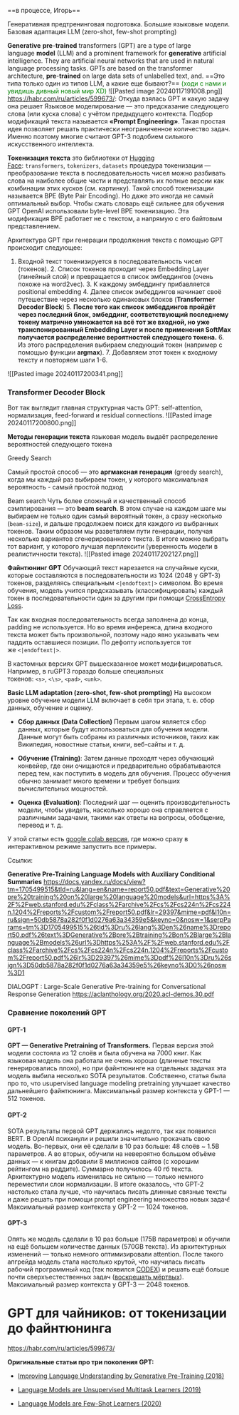 ==в процессе, Игорь==

Генеративная предтренинговая подготовка. Большие языковые модели. Базовая адаптация LLM (zero-shot, few-shot prompting)



**Generative** **pre**-**trained** transformers (GPT) are a type of large language **model** (LLM) and a prominent framework for **generative** artificial intelligence. They are artificial neural networks that are used in natural language processing tasks. GPTs are based on the transformer architecture, **pre**-**trained** on large data sets of unlabelled text, and.
==Это типа только один из типов LLM, а какие еще бывают?== <font color="green">(ходи с нами и увидишь дивный новый мир XD)</font>
![[Pasted image 20240117191008.png]]
https://habr.com/ru/articles/599673/:
Откуда взялась GPT и какую задачу она решает
Языковое моделирование — это предсказание следующего слова (или куска слова) с учётом предыдущего контекста.
Подбор модификаций текста называется **«Prompt Engineering»**. Такая простая идея позволяет решать практически неограниченное количество задач. Именно поэтому многие считают GPT-3 подобием сильного искусственного интеллекта.

**Токенизация текста**
это библиотеки от [Hugging Face](https://huggingface.co/): `transformers`, `tokenizers`, `datasets`
процедура токенизации — преобразование текста в последовательность чисел
можно разбивать слова на наиболее общие части и представлять их полные версии как комбинации этих кусков (см. картинку). Такой способ токенизации называется BPE (Byte Pair Encoding). Но даже это иногда не самый оптимальный выбор. Чтобы сжать словарь ещё сильнее для обучения GPT OpenAI использовали byte-level BPE токенизацию. Эта модификация BPE работает не с текстом, а напрямую с его байтовым представлением.

Архитектура GPT
при генерации продолжения текста с помощью GPT происходит следующее:
1. Входной текст токенизируется в последовательность чисел (токенов).
    2. Список токенов проходит через Embedding Layer (линейный слой) и превращается в список эмбеддингов (очень похоже на word2vec).
    3. К каждому эмбеддингу прибавляется positional embedding
    4. Далее список эмбеддингов начинает своё путешествие через несколько одинаковых блоков (**Transformer Decoder Block**)
    5. **После того как список эмбеддингов пройдёт через последний блок, эмбеддинг, соответствующий последнему токену матрично умножается на всё тот же входной, но уже транспонированный Embedding Layer и после применения SoftMax получается распределение вероятностей следующего токена.**
    6. Из этого распределения выбираем следующий токен (например с помощью функции **argmax**).
    7. Добавляем этот токен к входному тексту и повторяем шаги 1-6.

![[Pasted image 20240117200341.png]]


### Transformer Decoder Block
Вот так выглядит главная структурная часть GPT: self-attention, нормализация, feed-forward и residual connections.
![[Pasted image 20240117200800.png]]

**Методы генерации текста**
языковая модель выдаёт распределение вероятностей следующего токена

Greedy Search

Самый простой способ — это **аргмаксная генерация** (greedy search), когда мы каждый раз выбираем токен, у которого максимальная вероятность - самый простой подход

Beam search
Чуть более сложный и качественный способ сэмплирования — это **beam search**. В этом случае на каждом шаге мы выбираем не только один самый вероятный токен, а сразу несколько (`beam-size`), и дальше продолжаем поиск для каждого из выбранных токенов. Таким образом мы разветвляем пути генерации, получая несколько вариантов сгенерированного текста. В итоге можно выбрать тот вариант, у которого лучшая перплексити (уверенность модели в реалистичности текста).
![[Pasted image 20240117202127.png]]





 **Файнтюнинг GPT**
Обучающий текст нарезается на случайные куски, которые составляются в последовательности из 1024 (2048 у GPT-3) токенов, разделяясь специальным `<|endoftext|>` символом. Во время обучения, модель учится предсказывать (классифицировать) каждый токен в последовательности один за другим при помощи [CrossEntropy Loss](https://towardsdatascience.com/cross-entropy-loss-function-f38c4ec8643e).

Так как входная последовательность всегда заполнена до конца, padding не используется. Но во время инференса, длина входного текста может быть произвольной, поэтому надо явно указывать чем паддить оставшиеся позиции. По дефолту используется тот же `<|endoftext|>`. 

В кастомных версиях GPT вышесказанное может модифицироваться. Например, в ruGPT3 гораздо больше специальных токенов: `<s>`, `<\s>`, `<pad>`, `<unk>`.



**Basic LLM adaptation (zero-shot, few-shot prompting)**
На высоком уровне обучение модели LLM включает в себя три этапа, т. е. сбор данных, обучение и оценку.

- **Сбор данных (Data Collection)** Первым шагом является сбор данных, которые будут использоваться для обучения модели. Данные могут быть собраны из различных источников, таких как Википедия, новостные статьи, книги, веб-сайты и т. д.
    
- **Обучение (Training)**: Затем данные проходят через обучающий конвейер, где они очищаются и предварительно обрабатываются перед тем, как поступить в модель для обучения. Процесс обучения обычно занимает много времени и требует больших вычислительных мощностей.
    
- **Оценка (Evaluation)**: Последний шаг — оценить производительность модели, чтобы увидеть, насколько хорошо она справляется с различными задачами, такими как ответы на вопросы, обобщение, перевод и т. д.



У этой статьи есть [google colab версия](https://colab.research.google.com/drive/1sD_hQJOi3CrHn7Ba-XuKkHRToxDRRSof?usp=sharing), где можно сразу в интерактивном режиме запустить все примеры.

Ссылки:

**Generative Pre-Training Language Models with Auxiliary Conditional Summaries**
https://docs.yandex.ru/docs/view?tm=1705499515&tld=ru&lang=en&name=report50.pdf&text=Generative%20pre%20training%20on%20large%20language%20models&url=https%3A%2F%2Fweb.stanford.edu%2Fclass%2Farchive%2Fcs%2Fcs224n%2Fcs224n.1204%2Freports%2Fcustom%2Freport50.pdf&lr=29397&mime=pdf&l10n=ru&sign=50db5878a282f0f1d0276a63a34359e5&keyno=0&nosw=1&serpParams=tm%3D1705499515%26tld%3Dru%26lang%3Den%26name%3Dreport50.pdf%26text%3DGenerative%2Bpre%2Btraining%2Bon%2Blarge%2Blanguage%2Bmodels%26url%3Dhttps%253A%2F%2Fweb.stanford.edu%2Fclass%2Farchive%2Fcs%2Fcs224n%2Fcs224n.1204%2Freports%2Fcustom%2Freport50.pdf%26lr%3D29397%26mime%3Dpdf%26l10n%3Dru%26sign%3D50db5878a282f0f1d0276a63a34359e5%26keyno%3D0%26nosw%3D1


DIALOGPT : Large-Scale Generative Pre-training for Conversational Response Generation
https://aclanthology.org/2020.acl-demos.30.pdf


### Сравнение поколений GPT

#### GPT-1

**GPT — Generative Pretraining of Transformers.** Первая версия этой модели состояла из 12 слоёв и была обучена на 7000 книг. Как языковая модель она работала не очень хорошо (длинные тексты генерировались плохо), но при файнтюнинге на отдельных задачах эта модель выбила несколько SOTA результатов. Собственно, статья была про то, что usupervised language modeling pretraining улучшает качество дальнейшего файнтюнинга. Максимальный размер контекста у GPT-1 — 512 токенов.

#### GPT-2

SOTA результаты первой GPT держались недолго, так как появился BERT. В OpenAI психанули и решили значительно прокачать свою модель. Во-первых, они её сделали в 10 раз больше: 48 слоёв ~ 1.5B параметров. А во вторых, обучили на невероятно большом объёме данных — к книгам добавили 8 миллионов сайтов (с хорошим рейтингом на реддите). Суммарно получилось 40 гб текста. Архитектурно модель изменилась не сильно — только немного переместили слои нормализации. В итоге оказалось, что GPT-2 настолько стала лучше, что научилась писать длинные связные тексты и даже решать при помощи prompt engineering множество новых задач! Максимальный размер контекста у GPT-2 — 1024 токенов.

#### GPT-3

Опять же модель сделали в 10 раз больше (175B параметров) и обучили на ещё большем количестве данных (570GB текста). Из архитектурных изменений — только немного оптимизировали attention. После такого апгрейда модель стала настолько крутой, что научилась писать рабочий программный код (так появился [CODEX](https://openai.com/blog/openai-codex/)) и решать ещё больше почти сверхъестественных задач ([воскрешать мёртвых](https://futurism.com/openai-dead-fiancee)). Максимальный размер контекста у GPT-3 — 2048 токенов.
# GPT для чайников: от токенизации до файнтюнинга
https://habr.com/ru/articles/599673/

**Оригинальные статьи про три поколения GPT:**

- [Improving Language Understanding by Generative Pre-Training (2018)](https://cdn.openai.com/research-covers/language-unsupervised/language_understanding_paper.pdf)
    
- [Language Models are Unsupervised Multitask Learners (2019)](https://cdn.openai.com/better-language-models/language_models_are_unsupervised_multitask_learners.pdf)
    
- [Language Models are Few-Shot Learners (2020)](https://arxiv.org/pdf/2005.14165.pdf)